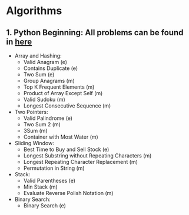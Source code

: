 # Algorithms
## 1. Python Beginning: All problems can be found in [here](https://neetcode.io/)
- Array and Hashing:
    - Valid Anagram (e)
    - Contains Duplicate (e)
    - Two Sum (e)
    - Group Anagrams (m)
    - Top K Frequent Elements (m)
    - Product of Array Except Self (m)
    - Valid Sudoku (m)
    - Longest Consecutive Sequence (m)
- Two Pointers:
    - Valid Palindrome (e)
    - Two Sum 2 (m)
    - 3Sum (m)
    - Container with Most Water (m)
- Sliding Window:
    - Best Time to Buy and Sell Stock (e)
    - Longest Substring without Repeating Characters (m)
    - Longest Repeating Character Replacement (m)
    - Permutation in String (m)
- Stack:
    - Valid Parentheses (e)
    - Min Stack (m)
    - Evaluate Reverse Polish Notation (m)
- Binary Search:
    - Binary Search (e)